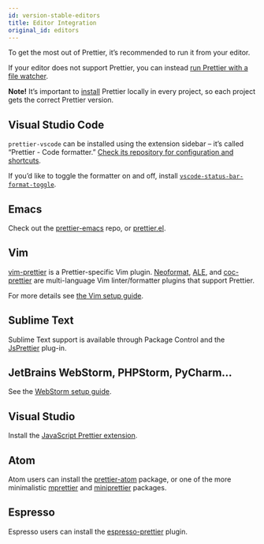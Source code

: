 ```yaml
---
id: version-stable-editors
title: Editor Integration
original_id: editors
---
```


To get the most out of Prettier, it’s recommended to run it from your editor.

If your editor does not support Prettier, you can instead [run Prettier with a file watcher](watching-files.md).

**Note!** It’s important to [install](install.md) Prettier locally in every project, so each project gets the correct Prettier version.

## Visual Studio Code

`prettier-vscode` can be installed using the extension sidebar – it’s called “Prettier - Code formatter.” [Check its repository for configuration and shortcuts](https://github.com/prettier/prettier-vscode).

If you’d like to toggle the formatter on and off, install [`vscode-status-bar-format-toggle`](https://marketplace.visualstudio.com/items?itemName=tombonnike.vscode-status-bar-format-toggle).

## Emacs

Check out the [prettier-emacs](https://github.com/prettier/prettier-emacs) repo, or [prettier.el](https://github.com/jscheid/prettier.el).

## Vim

[vim-prettier](https://github.com/prettier/vim-prettier) is a Prettier-specific Vim plugin. [Neoformat](https://github.com/sbdchd/neoformat), [ALE](https://github.com/w0rp/ale), and [coc-prettier](https://github.com/neoclide/coc-prettier) are multi-language Vim linter/formatter plugins that support Prettier.

For more details see [the Vim setup guide](vim.md).

## Sublime Text

Sublime Text support is available through Package Control and the [JsPrettier](https://packagecontrol.io/packages/JsPrettier) plug-in.

## JetBrains WebStorm, PHPStorm, PyCharm...

See the [WebStorm setup guide](webstorm.md).

## Visual Studio

Install the [JavaScript Prettier extension](https://github.com/madskristensen/JavaScriptPrettier).

## Atom

Atom users can install the [prettier-atom](https://github.com/prettier/prettier-atom) package, or one of the more minimalistic [mprettier](https://github.com/t9md/atom-mprettier) and
[miniprettier](https://github.com/duailibe/atom-miniprettier) packages.

## Espresso

Espresso users can install the [espresso-prettier](https://github.com/eablokker/espresso-prettier) plugin.
